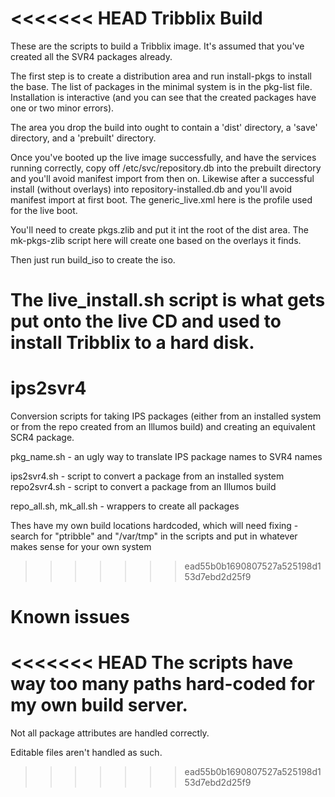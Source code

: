<<<<<<< HEAD
Tribblix Build
==============

These are the scripts to build a Tribblix image. It's assumed that
you've created all the SVR4 packages already.

The first step is to create a distribution area and run install-pkgs
to install the base. The list of packages in the minimal system is in
the pkg-list file. Installation is interactive (and you can see that
the created packages have one or two minor errors).

The area you drop the build into ought to contain a 'dist' directory, a
'save' directory, and a 'prebuilt' directory.

Once you've booted up the live image successfully, and have the
services running correctly, copy off /etc/svc/repository.db into the
prebuilt directory and you'll avoid manifest import from then
on. Likewise after a successful install (without overlays) into
repository-installed.db and you'll avoid manifest import at first
boot. The generic_live.xml here is the profile used for the live boot.

You'll need to create pkgs.zlib and put it int the root of the dist
area. The mk-pkgs-zlib script here will create one based on the
overlays it finds.

Then just run build_iso to create the iso.

The live_install.sh script is what gets put onto the live CD and used
to install Tribblix to a hard disk.
=======
ips2svr4
========

Conversion scripts for taking IPS packages (either from an installed
system or from the repo created from an Illumos build) and creating an
equivalent SCR4 package.

pkg_name.sh - an ugly way to translate IPS package names to SVR4 names

ips2svr4.sh - script to convert a package from an installed system
repo2svr4.sh - script to convert a package from an Illumos build

repo_all.sh, mk_all.sh - wrappers to create all packages

Thes have my own build locations hardcoded, which will need fixing -
search for "ptribble" and "/var/tmp" in the scripts and put in whatever
makes sense for your own system
>>>>>>> ead55b0b1690807527a525198d153d7ebd2d25f9

Known issues
============

<<<<<<< HEAD
The scripts have way too many paths hard-coded for my own build server.
=======
Not all package attributes are handled correctly.

Editable files aren't handled as such.
>>>>>>> ead55b0b1690807527a525198d153d7ebd2d25f9
